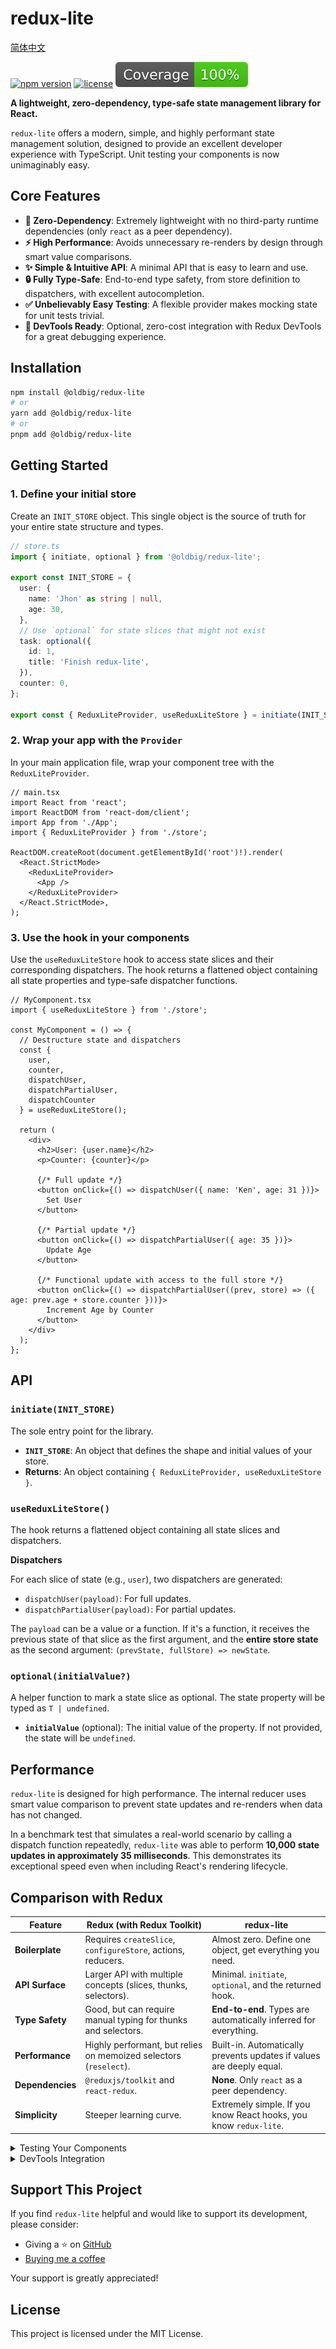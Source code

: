 # redux-lite

[简体中文](README.zh-CN.md)

[![npm version](https://img.shields.io/npm/v/@oldbig/redux-lite.svg)](https://www.npmjs.com/package/@oldbig/redux-lite)
[![license](https://img.shields.io/npm/l/@oldbig/redux-lite.svg)](LICENSE)
![coverage badge](assets/coverage.svg)

**A lightweight, zero-dependency, type-safe state management library for React.**

`redux-lite` offers a modern, simple, and highly performant state management solution, designed to provide an excellent developer experience with TypeScript. Unit testing your components is now unimaginably easy.

## Core Features

- **🚀 Zero-Dependency**: Extremely lightweight with no third-party runtime dependencies (only `react` as a peer dependency).
- **⚡️ High Performance**: Avoids unnecessary re-renders by design through smart value comparisons.
- **✨ Simple & Intuitive API**: A minimal API that is easy to learn and use.
- **🔒 Fully Type-Safe**: End-to-end type safety, from store definition to dispatchers, with excellent autocompletion.
- **✅ Unbelievably Easy Testing**: A flexible provider makes mocking state for unit tests trivial.
- **🐞 DevTools Ready**: Optional, zero-cost integration with Redux DevTools for a great debugging experience.

## Installation

```bash
npm install @oldbig/redux-lite
# or
yarn add @oldbig/redux-lite
# or
pnpm add @oldbig/redux-lite
```

## Getting Started

### 1. Define your initial store

Create an `INIT_STORE` object. This single object is the source of truth for your entire state structure and types.

```typescript
// store.ts
import { initiate, optional } from '@oldbig/redux-lite';

export const INIT_STORE = {
  user: {
    name: 'Jhon' as string | null,
    age: 30,
  },
  // Use `optional` for state slices that might not exist
  task: optional({ 
    id: 1,
    title: 'Finish redux-lite',
  }),
  counter: 0,
};

export const { ReduxLiteProvider, useReduxLiteStore } = initiate(INIT_STORE);
```

### 2. Wrap your app with the `Provider`

In your main application file, wrap your component tree with the `ReduxLiteProvider`.

```tsx
// main.tsx
import React from 'react';
import ReactDOM from 'react-dom/client';
import App from './App';
import { ReduxLiteProvider } from './store';

ReactDOM.createRoot(document.getElementById('root')!).render(
  <React.StrictMode>
    <ReduxLiteProvider>
      <App />
    </ReduxLiteProvider>
  </React.StrictMode>,
);
```

### 3. Use the hook in your components

Use the `useReduxLiteStore` hook to access state slices and their corresponding dispatchers. The hook returns a flattened object containing all state properties and type-safe dispatcher functions.

```tsx
// MyComponent.tsx
import { useReduxLiteStore } from './store';

const MyComponent = () => {
  // Destructure state and dispatchers
  const { 
    user, 
    counter,
    dispatchUser, 
    dispatchPartialUser, 
    dispatchCounter 
  } = useReduxLiteStore();

  return (
    <div>
      <h2>User: {user.name}</h2>
      <p>Counter: {counter}</p>

      {/* Full update */}
      <button onClick={() => dispatchUser({ name: 'Ken', age: 31 })}>
        Set User
      </button>

      {/* Partial update */}
      <button onClick={() => dispatchPartialUser({ age: 35 })}>
        Update Age
      </button>

      {/* Functional update with access to the full store */}
      <button onClick={() => dispatchPartialUser((prev, store) => ({ age: prev.age + store.counter }))}>
        Increment Age by Counter
      </button>
    </div>
  );
};
```

## API

### `initiate(INIT_STORE)`

The sole entry point for the library.

- **`INIT_STORE`**: An object that defines the shape and initial values of your store.
- **Returns**: An object containing `{ ReduxLiteProvider, useReduxLiteStore }`.

### `useReduxLiteStore()`

The hook returns a flattened object containing all state slices and dispatchers.

**Dispatchers**

For each slice of state (e.g., `user`), two dispatchers are generated:
- `dispatchUser(payload)`: For full updates.
- `dispatchPartialUser(payload)`: For partial updates.

The `payload` can be a value or a function. If it's a function, it receives the previous state of that slice as the first argument, and the **entire store state** as the second argument: `(prevState, fullStore) => newState`.

### `optional(initialValue?)`

A helper function to mark a state slice as optional. The state property will be typed as `T | undefined`.

- **`initialValue`** (optional): The initial value of the property. If not provided, the state will be `undefined`.

## Performance

`redux-lite` is designed for high performance. The internal reducer uses smart value comparison to prevent state updates and re-renders when data has not changed.

In a benchmark test that simulates a real-world scenario by calling a dispatch function repeatedly, `redux-lite` was able to perform **10,000 state updates in approximately 35 milliseconds**. This demonstrates its exceptional speed even when including React's rendering lifecycle.

## Comparison with Redux

| Feature              | **Redux (with Redux Toolkit)**                                  | **redux-lite**                                                              |
| -------------------- | --------------------------------------------------------------- | --------------------------------------------------------------------------- |
| **Boilerplate**      | Requires `createSlice`, `configureStore`, actions, reducers.    | Almost zero. Define one object, get everything you need.                    |
| **API Surface**      | Larger API with multiple concepts (slices, thunks, selectors).  | Minimal. `initiate`, `optional`, and the returned hook.                     |
| **Type Safety**      | Good, but can require manual typing for thunks and selectors.   | **End-to-end**. Types are automatically inferred for everything.            |
| **Performance**      | Highly performant, but relies on memoized selectors (`reselect`). | Built-in. Automatically prevents updates if values are deeply equal.        |
| **Dependencies**     | `@reduxjs/toolkit` and `react-redux`.                           | **None**. Only `react` as a peer dependency.                                |
| **Simplicity**       | Steeper learning curve.                                         | Extremely simple. If you know React hooks, you know `redux-lite`.           |

<details>
<summary>Testing Your Components</summary>

`redux-lite` makes testing components that use the store incredibly simple. The `ReduxLiteProvider` accepts an `initStore` prop, which allows you to provide a deep partial state to override the default initial state for your tests.

This means you don't need to dispatch actions to set up your desired test state. You can directly render your component with the exact state it needs.

### Example

Here's how you can easily mock state for your components:

```tsx
import { render } from '@testing-library/react';
import { initiate } from '@oldbig/redux-lite';
import React from 'react';

// Assume this is your initial store configuration
const INIT_STORE = {
  user: { name: 'Guest', age: 0, profile: { theme: 'dark' } },
  isAuthenticated: false,
};

const { ReduxLiteProvider, useReduxLiteStore } = initiate(INIT_STORE);

// --- Your Component ---
const UserProfile: React.FC = () => {
  const { user } = useReduxLiteStore();
  return <div>Welcome, {user.name} (Theme: {user.profile.theme})</div>;
};

// --- Your Test ---
it('should display the authenticated user name with overridden profile', () => {
  const { getByText } = render(
    <ReduxLiteProvider initStore={{ user: { name: 'Alice', profile: { theme: 'light' } }, isAuthenticated: true }}>
      <UserProfile />
    </ReduxLiteProvider>
  );

  // The component renders with the exact state you provided
  expect(getByText('Welcome, Alice (Theme: light)')).toBeInTheDocument();
});

it('should shallow merge user slice and replace nested objects', () => {
  const { getByText } = render(
    <ReduxLiteProvider initStore={{ user: { name: 'Bob' } }}>
      <UserProfile />
    </ReduxLiteProvider>
  );

  // user.name is overridden, user.age remains default, user.profile is untouched
  expect(getByText('Welcome, Bob (Theme: dark)')).toBeInTheDocument();
});
```

You can easily test your components in different states without any complex setup or mocking.

</details>

<details>
<summary>DevTools Integration</summary>

`redux-lite` offers optional integration with the [Redux DevTools Extension](https://github.com/reduxjs/redux-devtools) for a first-class debugging experience, including action tracking and time-travel debugging.

This feature is disabled by default and has **zero performance cost** when not in use.

**How to Enable**

To enable the integration, pass the `devTools` option to the `initiate` function.

```typescript
// Enable with default options
const { ReduxLiteProvider, useReduxLiteStore } = initiate(INIT_STORE, {
  devTools: true
});

// Or provide a name for your store instance
const { ReduxLiteProvider, useReduxLiteStore } = initiate(INIT_STORE, {
  devTools: { name: 'MyAppStore' }
});
```

**Installation**

1.  Install the Redux DevTools Extension for your browser:
    *   [Chrome Web Store](https://chrome.google.com/webstore/detail/redux-devtools/lmhkpmbekcpmknklioeibfkpmmfibljd)
    *   [Firefox Add-ons](https://addons.mozilla.org/en-US/firefox/addon/reduxdevtools/)
2.  Enable the feature in your code as shown above.
3.  Open your browser's developer tools and find the "Redux" tab.

![Redux DevTools Screenshot](./assets/reux-devTools.png)

</details>

## Support This Project

If you find `redux-lite` helpful and would like to support its development, please consider:

- Giving a ⭐️ on [GitHub](https://github.com/oldbig/redux-lite)
- [Buying me a coffee](https://buymeacoffee.com/oldbig)

Your support is greatly appreciated!

## License

This project is licensed under the MIT License.